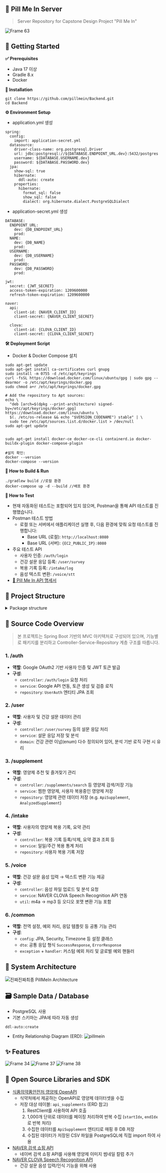 ## 💊 Pill Me In Server
> Server Repository for Capstone Design Project "Pill Me In"

![Frame 63](https://github.com/user-attachments/assets/34eafdd9-708d-4902-b4cd-9ca414ab77ff)

## 🚀 Getting Started
**✅ Prerequisites**
- Java 17 이상
- Gradle 8.x
- Docker

**💾 Installation**

```
git clone https://github.com/pillmein/Backend.git
cd Backend
```

**⚙️ Environment Setup**
- application.yml 생성

```
spring:
  config:
    import: application-secret.yml
  datasource:
    driver-class-name: org.postgresql.Driver
    url: jdbc:postgresql://${DATABASE.ENDPOINT_URL.dev}:5432/postgres
    username: ${DATABASE.USERNAME.dev}
    password: ${DATABASE.PASSWORD.dev}
  jpa:
    show-sql: true
    hibernate:
      ddl-auto: create
    properties:
      hibernate:
        format_sql: false
        show_sql: false
        dialect: org.hibernate.dialect.PostgreSQLDialect
```

- application-secret.yml 생성

```
DATABASE:
  ENDPOINT_URL:
    dev: {DB_ENDPOINT_URL}
    prod:
  NAME:
    dev: {DB_NAME}
    prod:
  USERNAME:
    dev: {DB_USERNAME}
    prod:
  PASSWORD:
    dev: {DB_PASSWORD}
    prod:

jwt:
  secret: {JWT_SECRET}
  access-token-expiration: 1209600000
  refresh-token-expiration: 1209600000 

naver:
  api:
    client-id: {NAVER_CLIENT_ID}
    client-secret: {NAVER_CLIENT_SECRET}

  clova:
    client-id: {CLOVA_CLIENT_ID}
    client-secret: {CLOVA_CLIENT_SECRET}
```

**🛠️ Deployment Script**

- Docker & Docker Compose 설치

```
sudo apt-get update
sudo apt-get install ca-certificates curl gnupg
sudo install -m 0755 -d /etc/apt/keyrings
curl -fsSL https://download.docker.com/linux/ubuntu/gpg | sudo gpg --dearmor -o /etc/apt/keyrings/docker.gpg
sudo chmod a+r /etc/apt/keyrings/docker.gpg

# Add the repository to Apt sources:
echo \
  "deb [arch=$(dpkg --print-architecture) signed-by=/etc/apt/keyrings/docker.gpg] https://download.docker.com/linux/ubuntu \
  $(. /etc/os-release && echo "$VERSION_CODENAME") stable" | \
  sudo tee /etc/apt/sources.list.d/docker.list > /dev/null
sudo apt-get update


sudo apt-get install docker-ce docker-ce-cli containerd.io docker-buildx-plugin docker-compose-plugin

#설치 확인:
docker --version
docker-compose --version
```

**🔨 How to Build & Run**

```
./gradlew build //로컬 환경
docker-compose up -d --build //배포 환경
```

**🧪 How to Test**
- 현재 자동화된 테스트는 포함되어 있지 않으며, Postman을 통해 API 테스트를 진행했습니다.
- Postman 테스트 방법
  - 로컬 또는 서버에서 애플리케이션 실행 후, 다음 환경에 맞춰 요청 테스트를 진행합니다:
    - Base URL (로컬): `http://localhost:8080`
    - Base URL (서버): `{EC2_PUBLIC_IP}:8080`
- 주요 테스트 API
  - 사용자 인증: `/auth/login`
  - 건강 설문 응답 등록: `/user/survey`
  - 복용 기록 등록: `/intake/log`
  - 음성 텍스트 변환: `/voice/stt`
- [📘 Pill Me In API 명세서](https://concrete-cent-c8a.notion.site/API-19acd343f4c58079bb5bc922e5e6b25b)

## 🧱 Project Structure

<details><summary>Package structure</summary>
  
```
├── .gitattributes
├── .github
│   ├── ISSUE_TEMPLATE
│   │   └── custom.md
│   └── pull_request_template.md
├── .gitignore
├── Dockerfile
├── build.gradle
├── gradle
│   └── wrapper
│       ├── gradle-wrapper.jar
│       └── gradle-wrapper.properties
├── gradlew
├── gradlew.bat
├── settings.gradle
└── src
    ├── main
    │   └── java
    │       └── org
    │           └── homerunball
    │               └── pillmein
    │                   ├── PillmeinApplication.java
    │                   ├── auth
    │                   │   ├── controller
    │                   │   │   ├── AuthApiController.java
    │                   │   │   └── dto
    │                   │   │       ├── AuthApiRequest.java
    │                   │   │       └── AuthApiResponse.java
    │                   │   ├── domain
    │                   │   │   └── UserAuth.java
    │                   │   ├── repository
    │                   │   │   └── UserAuthRepository.java
    │                   │   └── service
    │                   │       ├── AuthService.java
    │                   │       ├── GoogleAuthService.java
    │                   │       ├── JwtAuthenticationFilter.java
    │                   │       └── JwtUtil.java
    │                   ├── common
    │                   │   ├── config
    │                   │   │   ├── JpaAuditingConfig.java
    │                   │   │   ├── SecurityConfig.java
    │                   │   │   └── TimezoneConfig.java
    │                   │   ├── domain
    │                   │   │   └── BaseTimeEntity.java
    │                   │   ├── dto
    │                   │   │   ├── ErrorResponse.java
    │                   │   │   └── SuccessResponse.java
    │                   │   ├── exception
    │                   │   │   ├── EntityNotFoundException.java
    │                   │   │   ├── ErrorCode.java
    │                   │   │   ├── InvalidRequestBodyException.java
    │                   │   │   ├── NullPointException.java
    │                   │   │   ├── PillmeinException.java
    │                   │   │   ├── SupplementNotFoundException.java
    │                   │   │   └── UnauthorizedException.java
    │                   │   └── handler
    │                   │       └── GlobalExceptionHandler.java
    │                   ├── intake
    │                   │   ├── controller
    │                   │   │   ├── IntakeAlarmController.java
    │                   │   │   ├── IntakeLogController.java
    │                   │   │   ├── IntakeSummaryController.java
    │                   │   │   ├── RecommendedIntakeTimeController.java
    │                   │   │   └── dto
    │                   │   │       ├── IntakeAlarmDetailResponse.java
    │                   │   │       ├── IntakeAlarmRequest.java
    │                   │   │       ├── IntakeAlarmResponse.java
    │                   │   │       ├── IntakeAlarmTimeResponse.java
    │                   │   │       ├── IntakeAlarmUpdateRequest.java
    │                   │   │       ├── IntakeLogDeleteRequest.java
    │                   │   │       ├── IntakeLogRequest.java
    │                   │   │       ├── IntakeLogWeekResponse.java
    │                   │   │       ├── IntakeSummaryResponse.java
    │                   │   │       └── RecommendedIntakeTimeResponse.java
    │                   │   ├── domain
    │                   │   │   ├── IntakeAlarm.java
    │                   │   │   ├── IntakeLog.java
    │                   │   │   ├── IntakeSummary.java
    │                   │   │   ├── RecommendedIntakeTime.java
    │                   │   │   └── enums
    │                   │   │       └── RepeatType.java
    │                   │   ├── fcm
    │                   │   │   ├── FCMConfig.java
    │                   │   │   ├── FCMController.java
    │                   │   │   ├── FCMMessage.java
    │                   │   │   ├── FCMPushRequestDto.java
    │                   │   │   └── FCMService.java
    │                   │   ├── repository
    │                   │   │   ├── IntakeAlarmRepository.java
    │                   │   │   ├── IntakeLogRepository.java
    │                   │   │   ├── IntakeSummaryRepository.java
    │                   │   │   └── RecommendedIntakeTimeRepository.java
    │                   │   ├── scheduler
    │                   │   │   ├── IntakeAlarmScheduler.java
    │                   │   │   └── IntakeSummaryScheduler.java
    │                   │   └── service
    │                   │       ├── IntakeAlarmService.java
    │                   │       ├── IntakeLogService.java
    │                   │       └── IntakeSummaryService.java
    │                   ├── supplement
    │                   │   ├── controller
    │                   │   │   ├── SupplementController.java
    │                   │   │   └── dto
    │                   │   │       ├── SupplementSearchRequest.java
    │                   │   │       ├── SupplementSearchResponse.java
    │                   │   │       ├── UserSupplementRequest.java
    │                   │   │       └── UserSupplementResponse.java
    │                   │   ├── domain
    │                   │   │   ├── AnalyzedSupplement.java
    │                   │   │   ├── ApiSupplement.java
    │                   │   │   ├── Favorite.java
    │                   │   │   └── UserSupplement.java
    │                   │   ├── repository
    │                   │   │   ├── ApiSupplementRepository.java
    │                   │   │   └── UserSupplementRepository.java
    │                   │   └── service
    │                   │       ├── NaverShoppingService.java
    │                   │       ├── SupplementService.java
    │                   │       └── UserSupplementService.java
    │                   ├── user
    │                   │   ├── controller
    │                   │   │   ├── UserSurveyController.java
    │                   │   │   └── dto
    │                   │   │       ├── UserSurveyRequestDto.java
    │                   │   │       └── UserSurveyResponseDto.java
    │                   │   ├── domain
    │                   │   │   ├── User.java
    │                   │   │   ├── UserSurvey.java
    │                   │   │   └── enums
    │                   │   │       ├── health
    │                   │   │       │   ├── BrittleNailsHair.java
    │                   │   │       │   ├── DietMethod.java
    │                   │   │       │   ├── DigestionIssues.java
    │                   │   │       │   ├── EyeFatigue.java
    │                   │   │       │   ├── FocusMemoryIssues.java
    │                   │   │       │   ├── HeadacheDizziness.java
    │                   │   │       │   ├── InfectionFrequency.java
    │                   │   │       │   ├── MentalFatigue.java
    │                   │   │       │   ├── PainFrequency.java
    │                   │   │       │   ├── PhysicalFatigue.java
    │                   │   │       │   ├── SeasonalDiscomfort.java
    │                   │   │       │   ├── SkinConcern.java
    │                   │   │       │   ├── SleepDisruption.java
    │                   │   │       │   └── WeightChange.java
    │                   │   │       └── lifestyle
    │                   │   │           ├── AlcoholFrequency.java
    │                   │   │           ├── CaffeineIntake.java
    │                   │   │           ├── MealPattern.java
    │                   │   │           ├── OutdoorActivity.java
    │                   │   │           ├── ScreenTime.java
    │                   │   │           ├── SedentaryHours.java
    │                   │   │           └── SleepDuration.java
    │                   │   ├── repository
    │                   │   │   ├── UserRepository.java
    │                   │   │   └── UserSurveyRepository.java
    │                   │   └── service
    │                   │       └── UserSurveyService.java
    │                   └── voice
    │                       ├── controller
    │                       │   ├── SpeechToTextController.java
    │                       │   └── dto
    │                       │       └── SpeechToTextResponse.java
    │                       ├── service
    │                       │   └── SpeechToTextService.java
    │                       └── util
    │                           └── AudioConvertUtil.java
    └── test
        └── java
            └── org
                └── homerunball
                    └── pillmein
                        └── PillmeinApplicationTests.java

  ```
</details>

## 📂 Source Code Overview
> 본 프로젝트는 Spring Boot 기반의 MVC 아키텍처로 구성되어 있으며, 기능별로 패키지를 분리하고 Controller-Service-Repository 계층 구조를 따릅니다.

### 1. /auth
  - **역할**: Google OAuth2 기반 사용자 인증 및 JWT 토큰 발급
  - **구성**:
    - `controller`: `/auth/login` 요청 처리
    - `service`: Google API 연동, 토큰 생성 및 검증 로직
    - `repository`: `UserAuth` 엔티티 JPA 조회

### 2. /user
   - **역할**: 사용자 및 건강 설문 데이터 관리
   - **구성**:
     - `controller`: `/user/survey` 등의 설문 응답 처리
     - `service`: 설문 응답 저장 및 분석
     - `domain`: 건강 관련 이넘(enum) 다수 정의되어 있어, 분석 기반 로직 구현 시 유리

### 3. /supplement
   - **역할**: 영양제 추천 및 즐겨찾기 관리
   - **구성**:
     - `controller`: `/supplements/search` 등 영양제 검색/저장 기능
     - `service`: 찜한 영양제, 사용자 복용중인 영양제 저장
     - `repository`: 영양제 관련 데이터 저장 (e.g. `ApiSupplement`, `AnalyzedSupplement`)

### 4. /intake
   - **역할**: 사용자의 영양제 복용 기록, 요약 관리
   - **구성**:
     - `controller`: 복용 기록 등록/삭제, 요약 결과 조회 등
     - `service`: 일일/주간 복용 통계 처리
     - `repository`: 사용자 복용 기록 저장
       
### 5. /voice
   - **역할**: 건강 설문 음성 입력 → 텍스트 변환 기능 제공
   - **구성**:
     - `controller`: 음성 파일 업로드 및 분석 요청
     - `service`: NAVER CLOVA Speech Recognition API 연동
     - `util`: m4a → mp3 등 오디오 포맷 변환 기능 포함

### 6. /common
   - **역할**: 전역 설정, 예외 처리, 응답 템플릿 등 공통 기능 관리
   - **구성**:
     - `config`: JPA, Security, Timezone 등 설정 클래스
     - `dto`: 공통 응답 형식 `SuccessResponse`, `ErrorResponse`
     - `exception` + `handler`: 커스텀 예외 처리 및 글로벌 예외 핸들러

## 📌 System Architecture
![진짜진짜최종 PillMeIn Architecture](https://github.com/user-attachments/assets/d4206107-a424-47ca-aef6-5feae6051066)

## 🗃️ Sample Data / Database

- PostgreSQL 사용
- 기본 스키마는 JPA에 따라 자동 생성

```
ddl-auto:create
```

- Entity Relationship Diagram (ERD):
![pillmein](https://github.com/user-attachments/assets/ad8c2d73-7529-4b51-b1cc-107242b3ce7c)


## ✨ Features
![Frame 34](https://github.com/user-attachments/assets/47977e37-a777-46c7-adf3-8f7235e686da)
![Frame 37](https://github.com/user-attachments/assets/90a66653-6802-441a-b043-969e24cdaff2)
![Frame 38](https://github.com/user-attachments/assets/172fd947-30f1-46d9-8cde-853ead3ccb64)

## 🔗 Open Source Libraries and SDK
- [식품의약품안전처 영양제 OpenAPI](https://www.foodsafetykorea.go.kr/api/openApiInfo.do?menu_grp=MENU_GRP31&menu_no=661&show_cnt=10&start_idx=1&svc_no=C003)
  - 식약처에서 제공하는 OpenAPI로 영양제 데이터셋을 수집
  - 저장 대상 테이블: `api_supplements` (ERD 참고)
    1. RestClient를 사용하여 API 호출 
    2. 1,000개 단위로 데이터를 페이징 처리하여 반복 수집 (`startIdx`, `endIdx`로 반복 처리)
    3. 수집한 데이터를 `ApiSupplement` 엔티티로 매핑 후 DB 저장
    4. 수집된 데이터가 저장된 CSV 파일을 PostgreSQL에 직접 import 하여 사용
- [NAVER 검색 쇼핑 API](https://developers.naver.com/docs/serviceapi/search/shopping/shopping.md#%EC%87%BC%ED%95%91)
  - 네이버 검색 쇼핑 API를 사용해 영양제 이미지 썸네일 칼럼 추가
- [NAVER CLOVA Speech Recognition API](https://www.ncloud.com/product/aiService/csr)
  - 건강 설문 음성 입력/인식 기능을 위해 사용
